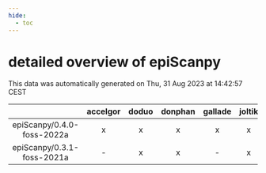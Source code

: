 ```yaml
---
hide:
  - toc
---
```


detailed overview of epiScanpy
==============================


This data was automatically generated on Thu, 31 Aug 2023 at 14:42:57 CEST  

| |accelgor|doduo|donphan|gallade|joltik|skitty|swalot|victini|
| :---: | :---: | :---: | :---: | :---: | :---: | :---: | :---: | :---: |
|epiScanpy/0.4.0-foss-2022a|x|x|x|x|x|x|x|x|
|epiScanpy/0.3.1-foss-2021a|-|x|x|-|x|x|x|x|
